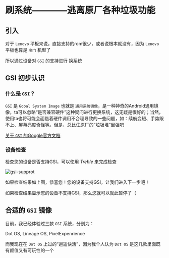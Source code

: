 # 刷系统————逃离原厂各种垃圾功能

## 引入

对于 `Lenovo` 平板来说，直接支持的rom很少，或者说根本就没有，因为 `Lenovo` 平板也算是 `冷门` 机型了

所以通过设备对 `GSI` 的支持进行 换系统

## GSI 初步认识

### 什么是 `GSI`？

`GSI` 是 `Gobal System Image` 也就是 `通用系统镜像`，是一种神奇的Android通用镜像，ta可以忽略“是否兼容硬件”这种疑问进行更换系统，这无疑是很好的；当然，使用ta也将可能会面临着硬件调用不合理导致的一些问题，如：续航变短、手势跟不上、屏幕亮度奇怪等。但是，总比住原厂的“垃圾堆”里强吧

[关于 `GSI` 的Google官方文档](https://source.android.google.cn/docs/setup/create/gsi?hl=zh-cn)

### 设备检查

检查您的设备是否支持GSI，可以使用 *Treble* 来完成检查

![gsi-supprot](/asstes/)

如果检查结果如上图，恭喜您！您的设备支持GSI，让我们进入下一步吧！

如果检查结果显示您的设备不支持GSI，那么您就可以就此暂停了（

## 合适的 `GSI` 镜像

目前，我已经体验过三款 `GSI` 系统，分别为：

Dot OS, Lineage OS, PixelExpenrience

而我现在在 `Dot OS` 上过的“逍遥快活”，因为我个人认为 `Dot OS` 是这几款里面既有颜值又有可玩性的一个

